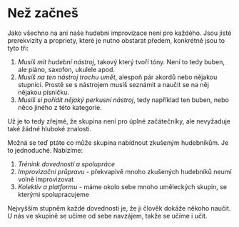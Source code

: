 # Než začneš

Jako všechno na ani naše hudební improvizace není pro každého. Jsou jisté prerekvizity a propriety, které je nutno obstarat předem, konkrétně jsou to tyto tři:

1. _Musíš mít hudební nástroj_, takový který tvoří tóny. Není to tedy buben, ale piáno, saxofon, ukulele apod.
2. _Musíš na ten nástroj trochu umět_, alespoň pár akordů nebo nějakou stupnici. Prostě se s nástrojem musíš seznámit a naučit se na něj nějakou písničku.
3. _Musíš si pořídit nějaký perkusní nástroj_, tedy například ten buben, nebo něco jiného z této kategorie.

Už je to tedy zřejmé, že skupina není pro úplné začátečníky, ale nevyžaduje také žádné hluboké znalosti.

Možná se teď ptáte co může skupina nabídnout zkušeným hudebníkům. Je to jednoduché. Nabízíme:

1. _Trénink dovedností a spolupráce_
2. _Improvizační průpravu_ - překvapivě mnoho zkušených hudebníků neumí volně improvizovat
3. _Kolektiv a platformu_ - máme okolo sebe mnoho uměleckých skupin, se kterými spolupracujeme

Nejvyšším stupněm každé dovednosti je, že ji člověk dokáže někoho naučit. U nás ve skupině se učíme od sebe navzájem, takže se učíme i učit.

